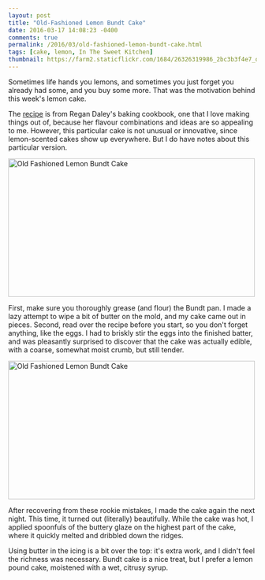 ```yaml
---
layout: post
title: "Old-Fashioned Lemon Bundt Cake"
date: 2016-03-17 14:08:23 -0400
comments: true
permalink: /2016/03/old-fashioned-lemon-bundt-cake.html
tags: [cake, lemon, In The Sweet Kitchen]
thumbnail: https://farm2.staticflickr.com/1684/26326319986_2bc3b3f4e7_q.jpg
---
```


Sometimes life hands you lemons, and sometimes you just forget you
already had some, and you buy some more. That was the motivation behind
this week's lemon cake. 

The [recipe](http://www.eastbaytimes.com/ci_4403152) is from Regan
Daley's baking cookbook, one that I love making things out of, because
her flavour combinations and ideas are so appealing to me. However, this 
particular cake is not unusual or innovative, since lemon-scented cakes 
show up everywhere. But I do have notes about this particular version.

<a data-flickr-embed="true"
href="https://www.flickr.com/photos/gnuf/25749520153/in/datetaken/"
title="Old Fashioned Lemon Bundt Cake"><img
src="https://farm2.staticflickr.com/1591/25749520153_b708ac885e.jpg"
width="500" height="281" alt="Old Fashioned Lemon Bundt
Cake"></a><script async src="//embedr.flickr.com/assets/client-code.js"
charset="utf-8"></script>

First, make sure you thoroughly grease (and flour) the Bundt pan. I
made a lazy attempt to wipe a bit of butter on the mold, and my cake 
came out in pieces. Second, read over the recipe before you start, so
you don't forget anything, like the eggs. I had to briskly stir
the eggs into the finished batter, and was pleasantly surprised to 
discover that the cake was actually edible, with a coarse, somewhat moist 
crumb, but still tender.

<a data-flickr-embed="true"
href="https://www.flickr.com/photos/gnuf/26326319986/in/datetaken/"
title="Old Fashioned Lemon Bundt Cake"><img
src="https://farm2.staticflickr.com/1684/26326319986_2bc3b3f4e7.jpg"
width="500" height="281" alt="Old Fashioned Lemon Bundt
Cake"></a><script async src="//embedr.flickr.com/assets/client-code.js"
charset="utf-8"></script>

After recovering from these rookie mistakes, I made the cake again the
next night. This time, it turned out (literally) beautifully. While the
cake was hot, I applied spoonfuls of the buttery glaze on the highest
part of the cake, where it quickly melted and dribbled down the ridges.

Using butter in the icing is a bit over the top: it's extra work, and
I didn't feel the richness was necessary. Bundt cake is a nice treat,
but I prefer a lemon pound cake, moistened with a wet, citrusy syrup.
